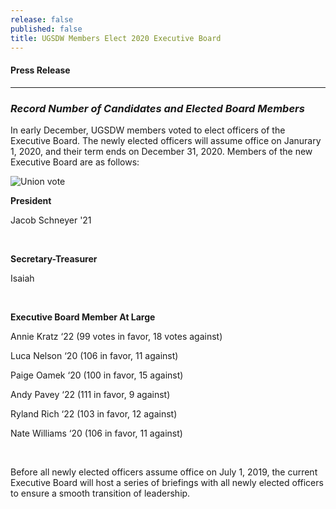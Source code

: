 ```yaml
---
release: false
published: false
title: UGSDW Members Elect 2020 Executive Board
---
```

#### Press Release

***

### *Record Number of Candidates and Elected Board Members*

In early December, UGSDW members voted to elect officers of the Executive Board. The newly elected officers will assume office on Janurary 1, 2020, and their term ends on December 31, 2020. Members of the new Executive Board are as follows:

![Union vote](https://www.honestballot.com/wp-content/uploads/2015/07/Avoid-Ballot-Stuffing-In-Your-Next-Union-Representative-Vote-with-Secure-Online-Voting.jpg)

**President**

Jacob Schneyer '21

<br>

**Secretary-Treasurer**

Isaiah

<br>

**Executive Board Member At Large**

Annie Kratz ‘22 (99 votes in favor, 18 votes against)

Luca Nelson ‘20 (106 in favor, 11 against)

Paige Oamek ‘20 (100 in favor, 15 against)

Andy Pavey ‘22 (111 in favor, 9 against)

Ryland Rich ‘22 (103 in favor, 12 against)

Nate Williams ‘20 (106 in favor, 11 against)

<br>

Before all newly elected officers assume office on July 1, 2019, the current Executive Board will host a series of briefings with all newly elected officers to ensure a smooth transition of leadership.
